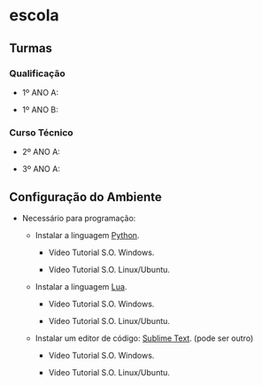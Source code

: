 # escola

## Turmas

### Qualificação 

- 1º ANO A:


- 1º ANO B:


### Curso Técnico


- 2º ANO A:

- 3º ANO A:
 

## Configuração do Ambiente

- Necessário para programação:

	- Instalar a linguagem [Python](www.python.org).
	
		- Vídeo Tutorial S.O. Windows.
		
		- Vídeo Tutorial S.O. Linux/Ubuntu.

	- Instalar a linguagem [Lua](www.lua.org).

		- Vídeo Tutorial S.O. Windows.

		- Vídeo Tutorial S.O. Linux/Ubuntu.

	- Instalar um editor de código: [Sublime Text](www.sublimetext.com). (pode ser outro)

		- Vídeo Tutorial S.O. Windows.

		- Vídeo Tutorial S.O. Linux/Ubuntu.